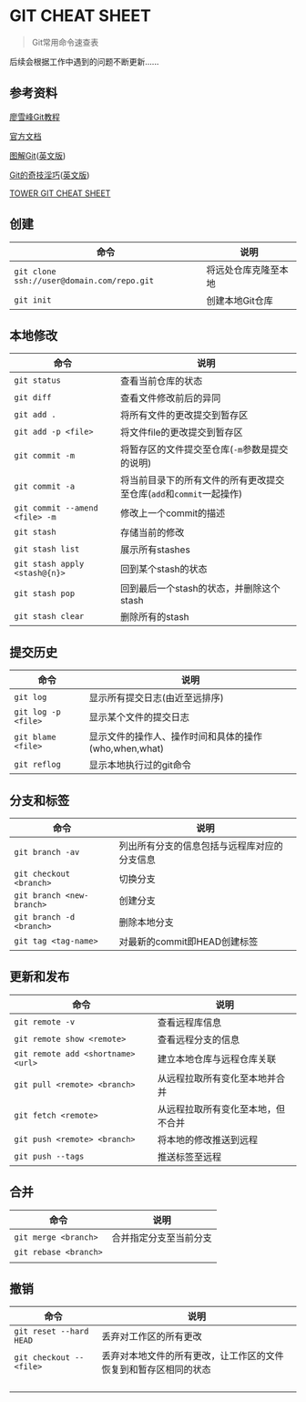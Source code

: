 # GIT CHEAT SHEET

> Git常用命令速查表

后续会根据工作中遇到的问题不断更新......

## 参考资料

[廖雪峰Git教程](http://www.liaoxuefeng.com/wiki/0013739516305929606dd18361248578c67b8067c8c017b000)

[官方文档](https://git-scm.com/book/zh/v2)

[图解Git](http://marklodato.github.io/visual-git-guide/index-zh-cn.html)([英文版](http://marklodato.github.io/visual-git-guide/index-en.html))

[Git的奇技淫巧](https://github.com/521xueweihan/git-tips)([英文版](https://github.com/git-tips/tips))

[TOWER GIT CHEAT SHEET](https://pan.baidu.com/s/1slLL2PJ)

## 创建

| 命令                                       | 说明         |
| ---------------------------------------- | ---------- |
| `git clone ssh://user@domain.com/repo.git` | 将远处仓库克隆至本地 |
| `git init`                               | 创建本地Git仓库  |

## 本地修改

| 命令                              | 说明                                       |
| ------------------------------- | ---------------------------------------- |
| `git status`                    | 查看当前仓库的状态                                |
| `git diff`                      | 查看文件修改前后的异同                              |
| `git add .`                     | 将所有文件的更改提交到暂存区                           |
| `git add -p <file> `            | 将文件file的更改提交到暂存区                         |
| `git commit -m`                 | 将暂存区的文件提交至仓库(`-m`参数是提交的说明)               |
| `git commit -a`                 | 将当前目录下的所有文件的所有更改提交至仓库(`add`和`commit`一起操作) |
| `git commit --amend <file> -m ` | 修改上一个commit的描述                           |
| `git stash`                     | 存储当前的修改                                  |
| `git stash list`                | 展示所有stashes                              |
| `git stash apply <stash@{n}>`   | 回到某个stash的状态                             |
| `git stash pop`                 | 回到最后一个stash的状态，并删除这个stash                |
| `git stash clear`               | 删除所有的stash                               |

## 提交历史

| 命令                  | 说明                                 |
| ------------------- | ---------------------------------- |
| `git log`           | 显示所有提交日志(由近至远排序)                   |
| `git log -p <file>` | 显示某个文件的提交日志                        |
| `git blame <file>`  | 显示文件的操作人、操作时间和具体的操作(who,when,what) |
| `git reflog`        | 显示本地执行过的git命令                      |

## 分支和标签

| 命令                        | 说明                     |
| ------------------------- | ---------------------- |
| `git branch -av`          | 列出所有分支的信息包括与远程库对应的分支信息 |
| `git checkout <branch>`   | 切换分支                   |
| `git branch <new-branch>` | 创建分支                   |
| `git branch -d <branch>`  | 删除本地分支                 |
| `git tag <tag-name>`      | 对最新的commit即HEAD创建标签    |

## 更新和发布

| 命令                                 | 说明                |
| ---------------------------------- | ----------------- |
| `git remote -v`                    | 查看远程库信息           |
| `git remote show <remote>`         | 查看远程分支的信息         |
| `git remote add <shortname> <url>` | 建立本地仓库与远程仓库关联     |
| `git pull <remote> <branch>`       | 从远程拉取所有变化至本地并合并   |
| `git fetch <remote>`               | 从远程拉取所有变化至本地，但不合并 |
| `git push <remote> <branch>`       | 将本地的修改推送到远程       |
| `git push --tags`                  | 推送标签至远程           |

## 合并

| 命令                    | 说明          |
| --------------------- | ----------- |
| `git merge <branch>`  | 合并指定分支至当前分支 |
| `git rebase <branch>` |             |
|                       |             |

## 撤销

| 命令                       | 说明                               |
| ------------------------ | -------------------------------- |
| `git reset --hard HEAD`  | 丢弃对工作区的所有更改                      |
| `git checkout -- <file>` | 丢弃对本地文件的所有更改，让工作区的文件恢复到和暂存区相同的状态 |
|                          |                                  |
|                          |                                  |
|                          |                                  |
|                          |                                  |